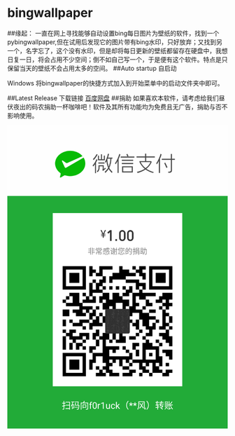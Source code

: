 ﻿# bingwallpaper

##缘起：
一直在网上寻找能够自动设置bing每日图片为壁纸的软件，找到一个pybingwallpaper,但在试用后发现它的图片带有bing水印，只好放弃；又找到另一个，名字忘了，这个没有水印，但是却将每日更新的壁纸都留存在硬盘中，我想日复一日，将会占用不少空间；倒不如自己写一个，于是便有这个软件。特点是只保留当天的壁纸不会占用太多的空间。
##Auto startup
自启动

Windows
将bingwallpaper的快捷方式加入到开始菜单中的启动文件夹中即可。

##Latest Release 
下载链接
[百度网盘](http://pan.baidu.com/s/1o80iItO)
##捐助
如果喜欢本软件，请考虑给我们昼伏夜出的码农捐助一杯咖啡吧！软件及其所有功能均为免费且无广告，捐助与否不影响使用。

![](https://github.com/f0r1uck/bingwallpaper/blob/master/juanzhu.jpg?raw=true)    
